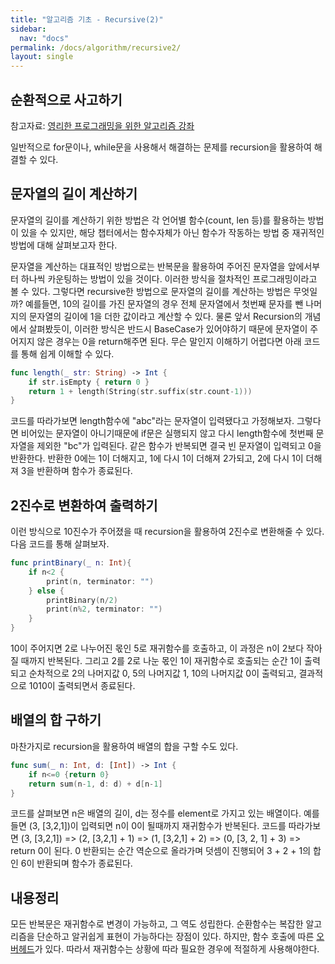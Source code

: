 ```yaml
---
title: "알고리즘 기초 - Recursive(2)"
sidebar:
  nav: "docs"
permalink: /docs/algorithm/recursive2/
layout: single
---
```


## 순환적으로 사고하기

참고자료: [영리한 프로그래밍을 위한 알고리즘 강좌](https://www.inflearn.com/course/%EC%95%8C%EA%B3%A0%EB%A6%AC%EC%A6%98-%EA%B0%95%EC%A2%8C/lecture/4072?tab=curriculum)

일반적으로 for문이나, while문을 사용해서 해결하는 문제를 recursion을 활용하여 해결할 수 있다.

## 문자열의 길이 계산하기

문자열의 길이를 계산하기 위한 방법은 각 언어별 함수(count, len 등)를 활용하는 방법이 있을 수 있지만, 해당 챕터에서는 함수자체가 아닌 함수가 작동하는 방법 중 재귀적인 방법에 대해 살펴보고자 한다.  

문자열을 계산하는 대표적인 방법으로는 반복문을 활용하여 주어진 문자열을 앞에서부터 하나씩 카운팅하는 방법이 있을 것이다. 이러한 방식을 절차적인 프로그래밍이라고 볼 수 있다. 그렇다면 recursive한 방법으로 문자열의 길이를 계산하는 방법은 무엇일까? 예를들면, 10의 길이를 가진 문자열의 경우 전체 문자열에서 첫번째 문자를 뺀 나머지의 문자열의 길이에 1을 더한 값이라고 계산할 수 있다. 물론 앞서 Recursion의 개념에서 살펴봤듯이, 이러한 방식은 반드시 BaseCase가 있어야하기 때문에 문자열이 주어지지 않은 경우는 0을 return해주면 된다. 무슨 말인지 이해하기 어렵다면 아래 코드를 통해 쉽게 이해할 수 있다.

``` swift
func length(_ str: String) -> Int {
    if str.isEmpty { return 0 }
    return 1 + length(String(str.suffix(str.count-1)))
}
```

코드를 따라가보면 length함수에 "abc"라는 문자열이 입력됐다고 가정해보자. 그렇다면 비어있는 문자열이 아니기때문에 if문은 실행되지 않고 다시 length함수에 첫번째 문자열을 제외한 "bc"가 입력된다. 같은 함수가 반복되면 결국 빈 문자열이 입력되고 0을 반환한다. 반환한 0에는 1이 더해지고, 1에 다시 1이 더해져 2가되고, 2에 다시 1이 더해져 3을 반환하며 함수가 종료된다.


## 2진수로 변환하여 출력하기

이런 방식으로 10진수가 주어졌을 때 recursion을 활용하여 2진수로 변환해줄 수 있다. 다음 코드를 통해 살펴보자.

``` swift
func printBinary(_ n: Int){
    if n<2 {
        print(n, terminator: "")
    } else {
        printBinary(n/2)
        print(n%2, terminator: "")
    }
}
```

10이 주어지면 2로 나누어진 몫인 5로 재귀함수를 호출하고, 이 과정은 n이 2보다 작아질 때까지 반복된다. 그리고 2를 2로 나눈 몫인 1이 재귀함수로 호출되는 순간 1이 출력되고 순차적으로 2의 나머지값 0, 5의 나머지값 1, 10의 나머지값 0이 출력되고, 결과적으로 1010이 출력되면서 종료된다.

## 배열의 합 구하기

마찬가지로 recursion을 활용하여 배열의 합을 구할 수도 있다.

``` swift
func sum(_ n: Int, d: [Int]) -> Int {
    if n<=0 {return 0}
    return sum(n-1, d: d) + d[n-1]
}
```

코드를 살펴보면 n은 배열의 길이, d는 정수를 element로 가지고 있는 배열이다. 예를들면 (3, [3,2,1])이 입력되면 n이 0이 될때까지 재귀함수가 반복된다. 코드를 따라가보면 (3, [3,2,1]) => (2, [3,2,1] + 1) => (1, [3,2,1] + 2) => (0, [3, 2, 1] + 3) => return 0이 된다. 0 반환되는 순간 역순으로 올라가며 덧셈이 진행되어 3 + 2 + 1의 합인 6이 반환되며 함수가 종료된다.

## 내용정리

모든 반복문은 재귀함수로 변경이 가능하고, 그 역도 성립한다. 순환함수는 복잡한 알고리즘을 단순하고 알귀쉽게 표현이 가능하다는 장점이 있다. 하지만, 함수 호출에 따른 [오버헤드](https://ko.wikipedia.org/wiki/%EC%98%A4%EB%B2%84%ED%97%A4%EB%93%9C)가 있다. 따라서 재귀함수는 상황에 따라 필요한 경우에 적절하게 사용해야한다.
